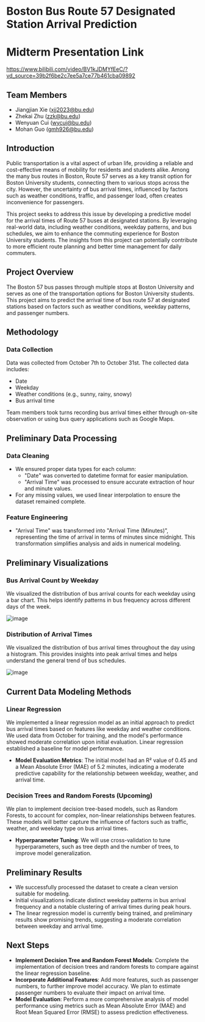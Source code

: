 # Boston Bus Route 57 Designated Station Arrival Prediction
# Midterm Presentation Link
https://www.bilibili.com/video/BV1kJDMYfEeC/?vd_source=39b2f6be2c7ee5a7ce77b461cba09892

## Team Members

- Jiangjian Xie ([xjj2023@bu.edu](mailto:xjj2023@bu.edu))
- Zhekai Zhu ([zzk@bu.edu](mailto:zzk@bu.edu))
- Wenyuan Cui ([wycui@bu.edu](mailto:wycui@bu.edu))
- Mohan Guo ([gmh926@bu.edu](mailto:gmh926@bu.edu))

## Introduction
Public transportation is a vital aspect of urban life, providing a reliable and cost-effective means of mobility for residents and students alike. Among the many bus routes in Boston, Route 57 serves as a key transit option for Boston University students, connecting them to various stops across the city. However, the uncertainty of bus arrival times, influenced by factors such as weather conditions, traffic, and passenger load, often creates inconvenience for passengers.

This project seeks to address this issue by developing a predictive model for the arrival times of Route 57 buses at designated stations. By leveraging real-world data, including weather conditions, weekday patterns, and bus schedules, we aim to enhance the commuting experience for Boston University students. The insights from this project can potentially contribute to more efficient route planning and better time management for daily commuters.

## Project Overview

The Boston 57 bus passes through multiple stops at Boston University and serves as one of the transportation options for Boston University students. This project aims to predict the arrival time of bus route 57 at designated stations based on factors such as weather conditions, weekday patterns, and passenger numbers.

## Methodology

### Data Collection

Data was collected from October 7th to October 31st. The collected data includes:

- Date
- Weekday
- Weather conditions (e.g., sunny, rainy, snowy)
- Bus arrival time

Team members took turns recording bus arrival times either through on-site observation or using bus query applications such as Google Maps.

## Preliminary Data Processing

### Data Cleaning

- We ensured proper data types for each column:
  - "Date" was converted to datetime format for easier manipulation.
  - "Arrival Time" was processed to ensure accurate extraction of hour and minute values.
- For any missing values, we used linear interpolation to ensure the dataset remained complete.

### Feature Engineering

- "Arrival Time" was transformed into "Arrival Time (Minutes)", representing the time of arrival in terms of minutes since midnight. This transformation simplifies analysis and aids in numerical modeling.

## Preliminary Visualizations

### Bus Arrival Count by Weekday

We visualized the distribution of bus arrival counts for each weekday using a bar chart. This helps identify patterns in bus frequency across different days of the week.

![image](https://github.com/user-attachments/assets/b09a1ae4-0024-456c-bcf8-c3626ce659d3)


### Distribution of Arrival Times

We visualized the distribution of bus arrival times throughout the day using a histogram. This provides insights into peak arrival times and helps understand the general trend of bus schedules.

![image](https://github.com/user-attachments/assets/91db2e2c-dc9a-4287-8299-26b0a166f0b1)


## Current Data Modeling Methods

### Linear Regression

We implemented a linear regression model as an initial approach to predict bus arrival times based on features like weekday and weather conditions. We used data from October for training, and the model's performance showed moderate correlation upon initial evaluation. Linear regression established a baseline for model performance.

- **Model Evaluation Metrics**: The initial model had an R² value of 0.45 and a Mean Absolute Error (MAE) of 5.2 minutes, indicating a moderate predictive capability for the relationship between weekday, weather, and arrival time.

### Decision Trees and Random Forests (Upcoming)

We plan to implement decision tree-based models, such as Random Forests, to account for complex, non-linear relationships between features. These models will better capture the influence of factors such as traffic, weather, and weekday type on bus arrival times.

- **Hyperparameter Tuning**: We will use cross-validation to tune hyperparameters, such as tree depth and the number of trees, to improve model generalization.

## Preliminary Results

- We successfully processed the dataset to create a clean version suitable for modeling.
- Initial visualizations indicate distinct weekday patterns in bus arrival frequency and a notable clustering of arrival times during peak hours.
- The linear regression model is currently being trained, and preliminary results show promising trends, suggesting a moderate correlation between weekday and arrival time.

## Next Steps

- **Implement Decision Tree and Random Forest Models**: Complete the implementation of decision trees and random forests to compare against the linear regression baseline.
- **Incorporate Additional Features**: Add more features, such as passenger numbers, to further improve model accuracy. We plan to estimate passenger numbers to evaluate their impact on arrival time.
- **Model Evaluation**: Perform a more comprehensive analysis of model performance using metrics such as Mean Absolute Error (MAE) and Root Mean Squared Error (RMSE) to assess prediction effectiveness.
